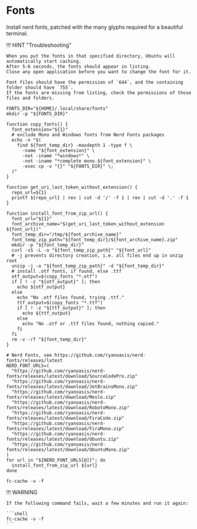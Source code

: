 # Fonts

Install nerd fonts, patched with the many glyphs required for a beautiful terminal.

!!! HINT "Troubleshooting"

    When you put the fonts in that specified directory, Ubuntu will automatically start caching.
    After 5-6 seconds, the fonts should appear in listing.
    Close any open application before you want to change the font for it.
    
    Font files should have the permission of `644`, and the containing folder should have `755`.
    If the fonts are missing from listing, check the permissions of those files and folders.

```shell
FONTS_DIR="${HOME}/.local/share/fonts"
mkdir -p "${FONTS_DIR}"

function copy_fonts() {
  font_extension="${1}"
  # exclude Mono and Windows fonts from Nerd Fonts packages
  echo -n "$(
    find ${font_temp_dir} -maxdepth 1 -type f \
      -name "${font_extension}" \
      -not -iname "*windows*" \
      -not -iname "*complete mono.${font_extension}" \
      -exec cp -v "{}" "${FONTS_DIR}" \;
  )"
}

function get_uri_last_token_without_extension() {
  repo_url=${1}
  printf ${repo_url} | rev | cut -d '/' -f 1 | rev | cut -d '.' -f 1
}

function install_font_from_zip_url() {
  font_url="${1}"
  font_archive_name="$(get_uri_last_token_without_extension ${font_url})"
  font_temp_dir="/tmp/${font_archive_name}"
  font_temp_zip_path="${font_temp_dir}/${font_archive_name}.zip"
  mkdir -p "${font_temp_dir}"
  curl -sS -L -o "${font_temp_zip_path}" "${font_url}"
  # -j prevents directory creation, i.e. all files end up in unzip root
  unzip -j -o "${font_temp_zip_path}" -d "${font_temp_dir}"
  # install .otf fonts, if found, else .ttf
  otf_output=$(copy_fonts "*.otf")
  if [ ! -z "${otf_output}" ]; then
    echo ${otf_output}
  else
    echo "No .otf files found, trying .ttf."
    ttf_output=$(copy_fonts "*.ttf")
    if [ ! -z "${ttf_output}" ]; then
      echo ${ttf_output}
    else
      echo "No .otf or .ttf files found, nothing copied."
    fi
  fi
  rm -v -rf "${font_temp_dir}"
}

# Nerd Fonts, see https://github.com/ryanoasis/nerd-fonts/releases/latest
NERD_FONT_URLS=(
  "https://github.com/ryanoasis/nerd-fonts/releases/latest/download/SourceCodePro.zip"
  "https://github.com/ryanoasis/nerd-fonts/releases/latest/download/JetBrainsMono.zip"
  "https://github.com/ryanoasis/nerd-fonts/releases/latest/download/Meslo.zip"
  "https://github.com/ryanoasis/nerd-fonts/releases/latest/download/RobotoMono.zip"
  "https://github.com/ryanoasis/nerd-fonts/releases/latest/download/FiraCode.zip"
  "https://github.com/ryanoasis/nerd-fonts/releases/latest/download/FiraMono.zip"
  "https://github.com/ryanoasis/nerd-fonts/releases/latest/download/Ubuntu.zip"
  "https://github.com/ryanoasis/nerd-fonts/releases/latest/download/UbuntuMono.zip"
)
for url in "${NERD_FONT_URLS[@]}"; do
  install_font_from_zip_url ${url}
done

fc-cache -v -f
```

!!! WARNING

    If the following command fails, wait a few minutes and run it again:

    ```shell
    fc-cache -v -f
    ```
